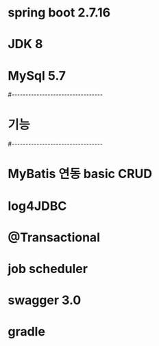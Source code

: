 # spring boot 2.7.16
# JDK 8
# MySql 5.7
#---------------------------------
# 기능
#---------------------------------
# MyBatis 연동 basic CRUD
# log4JDBC
# @Transactional
# job scheduler
# swagger 3.0
# gradle